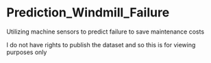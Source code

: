 # Prediction_Windmill_Failure
Utilizing machine sensors to predict failure to save maintenance costs

I do not have rights to publish the dataset and so this is for viewing purposes only
